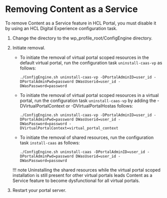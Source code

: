 # Removing Content as a Service

To remove Content as a Service feature in HCL Portal, you must disable it by using an HCL Digital Experience configuration task.

1.  Change the directory to the wp_profile_root/ConfigEngine directory.

2.  Initiate removal.

    -   To initiate the removal of virtual portal scoped resources in the default virtual portal, run the configuration task `uninstall-caas-vp` as follows:

        `./ConfigEngine.sh uninstall-caas-vp -DPortalAdminID=user_id -DPortalAdminPwd=password DWasUserid=user_id -DWasPassword=password`

    -   To initiate the removal of virtual portal scoped resources in a virtual portal, run the configuration task `uninstall-caas-vp` by adding the -DVirtualPortalContext or -DVirtualPortalHostas follows:

        `./ConfigEngine.sh uninstall-caas-vp -DPortalAdminID=user_id -DPortalAdminPwd=password DWasUserid=user_id -DWasPassword=password -DVirtualPortalContext=virtual_portal_context`

    -   To initiate the removal of shared resources, run the configuration task `install-caas` as follows:

        `./ConfigEngine.sh uninstall-caas -DPortalAdminID=user_id -DPortalAdminPwd=password DWasUserid=user_id -DWasPassword=passowrd`

    !!! note
        Uninstalling the shared resources while the virtual portal scoped installation is still present for other virtual portals leads Content as a Service feature to become dysfunctional for all virtual portals.

3.  Restart your portal server.



